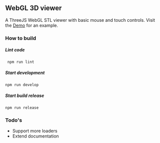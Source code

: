 ## WebGL 3D viewer

A ThreeJS WebGL STL viewer with basic mouse and touch controls. Visit the [Demo](http://git.io/vla38) for an example.

### How to build

##### Lint code
     npm run lint
    
##### Start development
    npm run develop
    
##### Start build release
    npm run release

### Todo's
 * Support more loaders
 * Extend documentation
